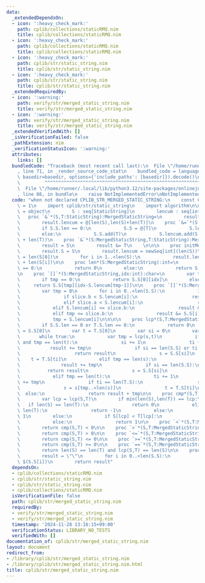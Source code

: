 ```yaml
---
data:
  _extendedDependsOn:
  - icon: ':heavy_check_mark:'
    path: cplib/collections/staticRMQ.nim
    title: cplib/collections/staticRMQ.nim
  - icon: ':heavy_check_mark:'
    path: cplib/collections/staticRMQ.nim
    title: cplib/collections/staticRMQ.nim
  - icon: ':heavy_check_mark:'
    path: cplib/str/static_string.nim
    title: cplib/str/static_string.nim
  - icon: ':heavy_check_mark:'
    path: cplib/str/static_string.nim
    title: cplib/str/static_string.nim
  _extendedRequiredBy:
  - icon: ':warning:'
    path: verify/str/merged_static_string.nim
    title: verify/str/merged_static_string.nim
  - icon: ':warning:'
    path: verify/str/merged_static_string.nim
    title: verify/str/merged_static_string.nim
  _extendedVerifiedWith: []
  _isVerificationFailed: false
  _pathExtension: nim
  _verificationStatusIcon: ':warning:'
  attributes:
    links: []
  bundledCode: "Traceback (most recent call last):\n  File \"/home/runner/.local/lib/python3.12/site-packages/onlinejudge_verify/documentation/build.py\"\
    , line 71, in _render_source_code_stat\n    bundled_code = language.bundle(stat.path,\
    \ basedir=basedir, options={'include_paths': [basedir]}).decode()\n          \
    \         ^^^^^^^^^^^^^^^^^^^^^^^^^^^^^^^^^^^^^^^^^^^^^^^^^^^^^^^^^^^^^^^^^^^^^^^^^^^^^^^^^\n\
    \  File \"/home/runner/.local/lib/python3.12/site-packages/onlinejudge_verify/languages/nim.py\"\
    , line 86, in bundle\n    raise NotImplementedError\nNotImplementedError\n"
  code: "when not declared CPLIB_STR_MERGED_STATIC_STRING:\n    const CPLIB_STR_MERGED_STATIC_STRING*\
    \ = 1\n    import cplib/str/static_string\n    import algorithm\n\n    type MergedStaticString*\
    \ = object\n        S : seq[StaticString]\n        lencum : seq[int]\n    \n \
    \   proc `&`*(S,T:StaticString):MergedStaticString=\n        result.S = @[S,T]\n\
    \        result.lencum = @[len(S),len(S)+len(T)]\n    proc `&=`*(S:var MergedStaticString,T:StaticString)=\n\
    \        if S.S.len == 0:\n            S.S = @[T]\n            S.lencum = @[len(T)]\n\
    \        else:\n            S.S.add(T)\n            S.lencum.add(S.lencum[^1]\
    \ + len(T))\n    proc `&`*(S:MergedStaticString,T:StaticString):MergedStaticString=\n\
    \        result = S\n        result &= T\n    \n\n\n    proc initMergedStaticString*(S:seq[StaticString]):MergedStaticString=\n\
    \        result.S = S\n        result.lencum = newSeq[int](len(S))\n        result.lencum[0]\
    \ = len(S[0])\n        for i in 1..<len(S):\n            result.lencum[i] = result.lencum[i-1]\
    \ + len(S[i])\n\n    proc len*(S:MergedStaticString):int=\n        if S.lencum.len\
    \ == 0:\n            return 0\n        else:\n            return S.lencum[^1]\n\
    \n    proc `[]`*(S:MergedStaticString,idx:int):char=\n        var tmp = S.lencum.upperBound(idx)\n\
    \        if tmp == 0:\n            return S.S[0][idx]\n        else:\n       \
    \     return S.S[tmp][idx-S.lencum[tmp-1]]\n\n    proc `[]`*(S:MergedStaticString,slice:HSlice[int,int]):MergedStaticString=\n\
    \        var tmp = 0\n        for i in 0..<len(S.S):\n            if tmp < slice.a:\n\
    \                if slice.b < S.lencum[i]:\n                    result &= S.S[i][(slice.a-tmp)..(slice.b-tmp)]\n\
    \                elif slice.a < S.lencum[i]:\n                    result &= S.S[i][(slice.a-tmp)..<len(S.S[i])]\n\
    \            elif S.lencum[i] <= slice.b:\n                result &= S.S[i]\n\
    \            elif tmp <= slice.b:\n                result &= S.S[i][0..(slice.b-tmp)]\n\
    \            tmp = S.lencum[i]\n\n\n\n    proc lcp*(S,T:MergedStaticString):int=\n\
    \        if S.S.len == 0 or T.S.len == 0:\n            return 0\n        var s\
    \ = S.S[0]\n        var t = T.S[0]\n        var si = 0\n        var ti = 0\n \
    \       while true:\n            var tmp = lcp(s,t)\n            if tmp == len(s)\
    \ and tmp == len(t):\n                si += 1\n                ti += 1\n     \
    \           result += tmp\n                if si == len(S.S) or ti == len(T.S):\n\
    \                    return result\n                s = S.S[si]\n            \
    \    t = T.S[ti]\n            elif tmp == len(s):\n                si += 1\n \
    \               result += tmp\n                if si == len(S.S):\n          \
    \          return result\n                s = S.S[si]\n                t = t[tmp..<len(t)]\n\
    \            elif tmp == len(t):\n                ti += 1\n                result\
    \ += tmp\n                if ti == len(T.S):\n                    return result\n\
    \                s = s[tmp..<len(s)]\n                t = T.S[ti]\n          \
    \  else:\n                return result + tmp\n\n    proc cmp*(S,T:MergedStaticString):int=\n\
    \        var lcp = lcp(S,T)\n        if min(len(S),len(T)) == lcp:\n         \
    \   if len(S) == len(T):\n                return 0\n            elif len(S) <\
    \ len(T):\n                return -1\n            else:\n                return\
    \ 1\n        else:\n            if S[lcp] < T[lcp]:\n                return -1\n\
    \            else:\n                return 1\n\n    proc `<`*(S,T:MergedStaticString):bool=\n\
    \        return cmp(S,T) < 0\n\n    proc `>`*(S,T:MergedStaticString):bool=\n\
    \        return cmp(S,T) > 0\n\n    proc `<=`*(S,T:MergedStaticString):bool=\n\
    \        return cmp(S,T) <= 0\n\n    proc `>=`*(S,T:MergedStaticString):bool=\n\
    \        return cmp(S,T) >= 0\n\n    proc `==`*(S,T:MergedStaticString):bool=\n\
    \        return len(S) == len(T) and lcp(S,T) == len(S)\n\n    proc `$`*(S:MergedStaticString):string=\n\
    \        result = \"\"\n        for i in 0..<len(S.S):\n            result &=\
    \ $(S.S[i])\n        return result"
  dependsOn:
  - cplib/collections/staticRMQ.nim
  - cplib/str/static_string.nim
  - cplib/str/static_string.nim
  - cplib/collections/staticRMQ.nim
  isVerificationFile: false
  path: cplib/str/merged_static_string.nim
  requiredBy:
  - verify/str/merged_static_string.nim
  - verify/str/merged_static_string.nim
  timestamp: '2024-11-28 13:16:15+09:00'
  verificationStatus: LIBRARY_NO_TESTS
  verifiedWith: []
documentation_of: cplib/str/merged_static_string.nim
layout: document
redirect_from:
- /library/cplib/str/merged_static_string.nim
- /library/cplib/str/merged_static_string.nim.html
title: cplib/str/merged_static_string.nim
---
```

